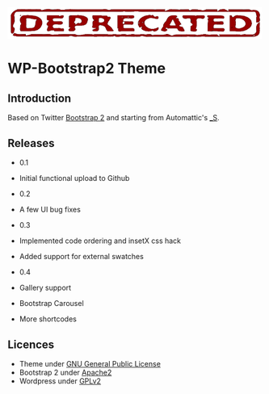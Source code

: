![DEPRECATED](./DEPRECATED-728x90.png)

WP-Bootstrap2 Theme
===================

Introduction
------------

Based on Twitter [Bootstrap 2](http://getbootstrap.com/2.3.2/) and starting from
Automattic's [_S](http://github.com/Automattic/_s).


Releases
--------

*  0.1
  *  Initial functional upload to Github


*  0.2
  *  A few UI bug fixes


*  0.3
  *  Implemented code ordering and insetX css hack
  *  Added support for external swatches


*  0.4
  *  Gallery support
  *  Bootstrap Carousel
  *  More shortcodes


Licences
--------

- Theme under [GNU General Public License](http://www.gnu.org/licenses/gpl.html)
- Bootstrap 2 under [Apache2](http://www.apache.org/licenses/LICENSE-2.0)
- Wordpress under [GPLv2](http://www.gnu.org/licenses/gpl-2.0.html)
